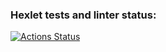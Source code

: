 ### Hexlet tests and linter status:
[![Actions Status](https://github.com/farshmachine/backend-project-lvl3/workflows/hexlet-check/badge.svg)](https://github.com/farshmachine/backend-project-lvl3/actions)